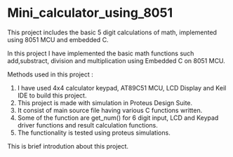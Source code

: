 # Mini_calculator_using_8051
This project includes the basic 5 digit calculations of math, implemented using 8051 MCU and embedded C.

In this project I have implemented the basic math functions such add,substract, division and multiplication using Embedded C on 8051 MCU.

Methods used in this project :
1) I have used 4x4 calculator keypad, AT89C51 MCU, LCD Display and Keil IDE to build this project.
2) This project is made with simulation in Proteus Design Suite. 
3) It consist of main source file having various C functions written.
4) Some of the function are get_num() for 6 digit input, LCD and Keypad driver functions and result calculation functions.
5) The functionality is tested using proteus simulations.

This is brief introdution about this project.

